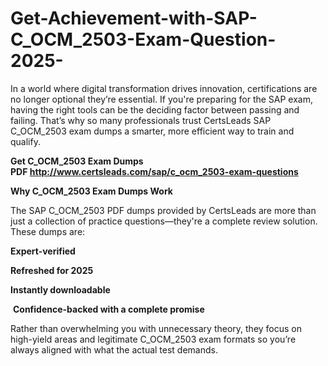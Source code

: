 # Get-Achievement-with-SAP-C_OCM_2503-Exam-Question-2025-
<p>In a world where digital transformation drives innovation, certifications are no longer optional they&rsquo;re essential. If you&#39;re preparing for the SAP exam, having the right tools can be the deciding factor between passing and failing. That&rsquo;s why so many professionals trust CertsLeads SAP C_OCM_2503 exam dumps a smarter, more efficient way to train and qualify.</p> <p><strong>Get C_OCM_2503 Exam Dumps PDF&nbsp;<a href="http://www.certsleads.com/sap/c_ocm_2503-exam-questions">http://www.certsleads.com/sap/c_ocm_2503-exam-questions</a></strong></p> <p><strong>Why C_OCM_2503 Exam Dumps Work</strong></p> <p>The SAP C_OCM_2503 PDF dumps provided by CertsLeads are more than just a collection of practice questions&mdash;they&#39;re a complete review solution. These dumps are:</p> <p><strong>Expert-verified</strong></p> <p><strong>Refreshed for 2025</strong></p> <p><strong>Instantly downloadable</strong></p> <p>&nbsp;<strong>Confidence-backed with a complete promise</strong></p> <p>Rather than overwhelming you with unnecessary theory, they focus on high-yield areas and legitimate C_OCM_2503 exam formats so you&rsquo;re always aligned with what the actual test demands.</p> <p>&nbsp;</p>
